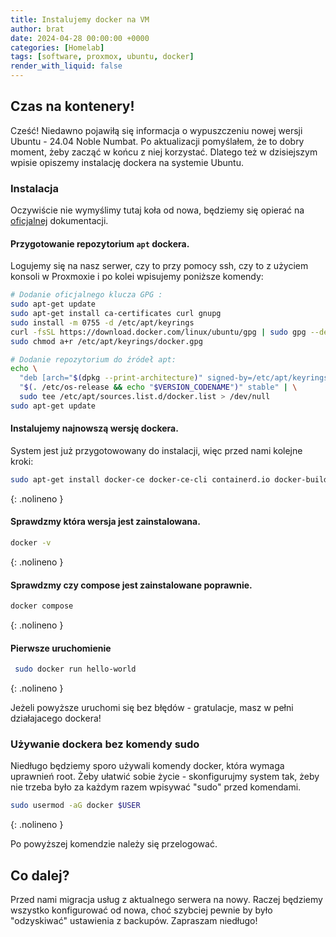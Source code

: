 ```yaml
---
title: Instalujemy docker na VM
author: brat
date: 2024-04-28 00:00:00 +0000
categories: [Homelab]
tags: [software, proxmox, ubuntu, docker]
render_with_liquid: false
---
```

## Czas na kontenery!

Cześć!
Niedawno pojawiłą się informacja o wypuszczeniu nowej wersji Ubuntu - 24.04 Noble Numbat. Po aktualizacji pomyślałem, że to dobry moment, żeby zacząć w końcu z niej korzystać. Dlatego też w dzisiejszym wpisie opiszemy instalację dockera na systemie Ubuntu.


### Instalacja

Oczywiście nie wymyślimy tutaj koła od nowa, będziemy się opierać na [oficjalnej](https://docs.docker.com/engine/install/ubuntu/) dokumentacji. 

#### Przygotowanie repozytorium  `apt` dockera.
Logujemy się na nasz serwer, czy to przy pomocy ssh, czy to z użyciem konsoli w Proxmoxie i po kolei wpisujemy poniższe komendy:

```bash
# Dodanie oficjalnego klucza GPG :
sudo apt-get update
sudo apt-get install ca-certificates curl gnupg
sudo install -m 0755 -d /etc/apt/keyrings
curl -fsSL https://download.docker.com/linux/ubuntu/gpg | sudo gpg --dearmor -o /etc/apt/keyrings/docker.gpg
sudo chmod a+r /etc/apt/keyrings/docker.gpg

# Dodanie repozytorium do źródeł apt:
echo \
  "deb [arch="$(dpkg --print-architecture)" signed-by=/etc/apt/keyrings/docker.gpg] https://download.docker.com/linux/ubuntu \
  "$(. /etc/os-release && echo "$VERSION_CODENAME")" stable" | \
  sudo tee /etc/apt/sources.list.d/docker.list > /dev/null
sudo apt-get update
```

#### Instalujemy najnowszą wersję dockera.
System jest już przygotowowany do instalacji, więc przed nami kolejne kroki:

```bash
sudo apt-get install docker-ce docker-ce-cli containerd.io docker-buildx-plugin docker-compose-plugin
```
{: .nolineno }

#### Sprawdzmy która wersja jest zainstalowana.

```bash
docker -v
```
{: .nolineno }

#### Sprawdzmy czy compose jest zainstalowane poprawnie.

```bash
docker compose
```
{: .nolineno }

#### Pierwsze uruchomienie

```bash
 sudo docker run hello-world
```
{: .nolineno }

Jeżeli powyższe uruchomi się bez błędów - gratulacje, masz w pełni działajacego dockera!

### Używanie dockera bez komendy sudo
Niedługo będziemy sporo używali komendy docker, która wymaga uprawnień root. Żeby ułatwić sobie życie - skonfigurujmy system tak, żeby nie trzeba było za każdym razem wpisywać "sudo" przed komendami. 

```bash
sudo usermod -aG docker $USER
```
{: .nolineno }

Po powyższej komendzie należy się przelogować.

## Co dalej?
Przed nami migracja usług z aktualnego serwera na nowy. Raczej będziemy wszystko konfigurować od nowa, choć szybciej pewnie by było "odzyskiwać" ustawienia z backupów. 
Zapraszam niedługo!
